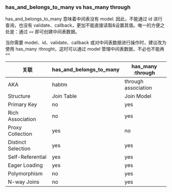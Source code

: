 ### has_and_belongs_to_many vs has_many through

has_and_belongs_to_many 意味着中间表没有 model. 因此，不能通过 id 进行查询，也没有 validate、callback，更加不能直接读取&设置其值。唯一的方便之处是：通过 `<<` 即可创建中间表数据。

当你需要 model、id、validate、callback 或对中间表数据进行操作时，建议改为使用 has_many :throght，这时可以通过 model 管理中间表数据，不必也不能再 `<<`

| 关联      | has_and_belongs_to_many | has_many :through |
|--                |--                       |----               |
| AKA | habtm      | through association|
| Structure        | Join Table | Join Model|
| Primary Key | no | yes|
| Rich Association | no | yes|
| Proxy Collection | yes| no|
| Distinct Selection | yes | yes|
| Self-Referential | yes | yes|
| Eager Loading | yes| yes|
| Polymorphism |  no | yes|
| N-way Joins | no | yes |
